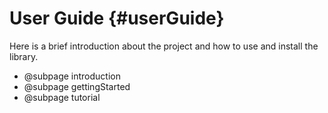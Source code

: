 # User Guide {#userGuide}

Here is a brief introduction about the project and how to use and install the library.

* @subpage introduction
* @subpage gettingStarted
* @subpage tutorial